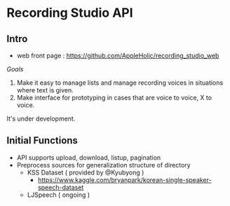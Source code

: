 # Recording Studio API

## Intro

- web front page : https://github.com/AppleHolic/recording_studio_web

*Goals*

1. Make it easy to manage lists and manage recording voices in situations where text is given.
2. Make interface for prototyping in cases that are voice to voice, X to voice.

It's under development.

## Initial Functions

- API supports upload, download, listup, pagination
- Preprocess sources for generalization structure of directory
  - KSS Dataset ( provided by @Kyubyong )
    - https://www.kaggle.com/bryanpark/korean-single-speaker-speech-dataset
  - LJSpeech ( ongoing )